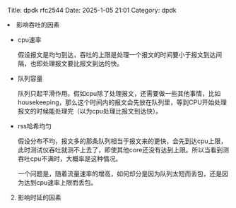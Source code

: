Title: dpdk rfc2544
Date: 2025-1-05 21:01
Category: dpdk

<li>影响吞吐的因素</li>
</ol>
<ul>
<li>
<p>cpu速率</p>
<p>假设报文是均匀到达，吞吐的上限是处理一个报文的时间要小于报文到达间隔，也即处理报文要比报文到达的快。</p>
</li>
<li>
<p>队列容量</p>
<p>队列只起平滑作用。假如cpu除了处理报文，还需要做一些其他事情，比如housekeeping，那么这个时间内的报文会先放在队列里，等到CPU开始处理报文的时候能处理完（以为cpu处理比报文到达快）。</p>
</li>
<li>
<p>rss哈希均匀</p>
<p>假设分布不均，报文多的那条队列相当于报文来的更快，会先到达cpu上限，此时测试仪吞吐就测不上去了，即使其他core还没有达到上限。所以当看到测吞吐cpu不满时，大概率是这种情况。</p>
<p>一个问题是，随着流量速率的增高，如何却分是因为队列太短而丢包，还是因为达到cpu速率上限而丢包。</p>
</li>
</ul>
<ol start="2">
<li>影响时延的因素</li>
</ol>